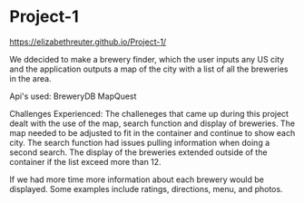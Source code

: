 # Project-1

https://elizabethreuter.github.io/Project-1/
	
We ddecided to make a brewery finder, which the user inputs any US city and the application outputs a map of the city with a list of all the breweries in the area. 
 
Api's used: 
 BreweryDB
 MapQuest
 
Challenges Experienced:
The challeneges that came up during this project dealt with the use of the map, search function and display of breweries. 
The map needed to be adjusted to fit in the container and continue to show each city. 
The search function had issues pulling information when doing a second search. 
The display of the breweries extended outside of the container if the list exceed more than 12.

If we had more time more information about each brewery would be displayed. Some examples include ratings, directions, menu, and photos.
 
